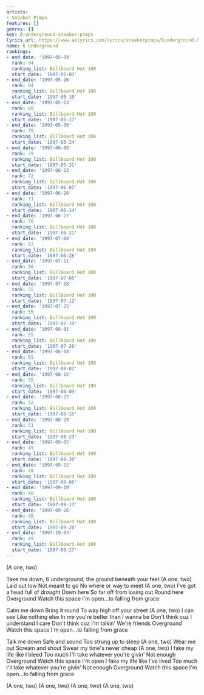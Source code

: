 ```yaml
---
artists:
- Sneaker Pimps
features: []
genres: []
key: 6-underground-sneaker-pimps
lyrics_url: https://www.azlyrics.com/lyrics/sneakerpimps/6underground.html
name: 6 Underground
rankings:
- end_date: '1997-05-09'
  rank: 94
  ranking_list: Billboard Hot 100
  start_date: '1997-05-03'
- end_date: '1997-05-16'
  rank: 94
  ranking_list: Billboard Hot 100
  start_date: '1997-05-10'
- end_date: '1997-05-23'
  rank: 89
  ranking_list: Billboard Hot 100
  start_date: '1997-05-17'
- end_date: '1997-05-30'
  rank: 79
  ranking_list: Billboard Hot 100
  start_date: '1997-05-24'
- end_date: '1997-06-06'
  rank: 79
  ranking_list: Billboard Hot 100
  start_date: '1997-05-31'
- end_date: '1997-06-13'
  rank: 72
  ranking_list: Billboard Hot 100
  start_date: '1997-06-07'
- end_date: '1997-06-20'
  rank: 71
  ranking_list: Billboard Hot 100
  start_date: '1997-06-14'
- end_date: '1997-06-27'
  rank: 70
  ranking_list: Billboard Hot 100
  start_date: '1997-06-21'
- end_date: '1997-07-04'
  rank: 63
  ranking_list: Billboard Hot 100
  start_date: '1997-06-28'
- end_date: '1997-07-11'
  rank: 56
  ranking_list: Billboard Hot 100
  start_date: '1997-07-05'
- end_date: '1997-07-18'
  rank: 55
  ranking_list: Billboard Hot 100
  start_date: '1997-07-12'
- end_date: '1997-07-25'
  rank: 55
  ranking_list: Billboard Hot 100
  start_date: '1997-07-19'
- end_date: '1997-08-01'
  rank: 55
  ranking_list: Billboard Hot 100
  start_date: '1997-07-26'
- end_date: '1997-08-08'
  rank: 55
  ranking_list: Billboard Hot 100
  start_date: '1997-08-02'
- end_date: '1997-08-15'
  rank: 55
  ranking_list: Billboard Hot 100
  start_date: '1997-08-09'
- end_date: '1997-08-22'
  rank: 52
  ranking_list: Billboard Hot 100
  start_date: '1997-08-16'
- end_date: '1997-08-29'
  rank: 51
  ranking_list: Billboard Hot 100
  start_date: '1997-08-23'
- end_date: '1997-09-05'
  rank: 49
  ranking_list: Billboard Hot 100
  start_date: '1997-08-30'
- end_date: '1997-09-12'
  rank: 49
  ranking_list: Billboard Hot 100
  start_date: '1997-09-06'
- end_date: '1997-09-19'
  rank: 48
  ranking_list: Billboard Hot 100
  start_date: '1997-09-13'
- end_date: '1997-09-26'
  rank: 45
  ranking_list: Billboard Hot 100
  start_date: '1997-09-20'
- end_date: '1997-10-03'
  rank: 49
  ranking_list: Billboard Hot 100
  start_date: '1997-09-27'
---
```


(A one, two)

Take me down, 
6 underground, the ground beneath your feet (A one, two)
Laid out low
Not meant to go
No where or way to meet (A one, two)
I've got a head full of drought
Down here
So far off from losing out
Round here
Overground
Watch this space
I'm open...to falling from grace

Calm me down
Bring it round
To way high off your street (A one, two)
I can see
Like nothing else
In me you're better than I wanna be
Don't think cuz I understand
I care
Don't think cuz I'm talkin'
We're friends
Overground
Watch this space
I'm open...to falling from grace

Talk me down
Safe and sound
Too strung up to sleep (A one, two)
Wear me out
Scream and shout
Swear my time's never cheap (A one, two)
I fake my life like I bleed
Too much
I'll take whatever you're givin'
Not enough
Overground
Watch this space
I'm open
I fake my life like I've lived
Too much
I'll take whatever you're givin'
Not enough
Overground
Watch this space
I'm open...to falling from grace

(A one, two)
(A one, two)
(A one, two)
(A one, two)




